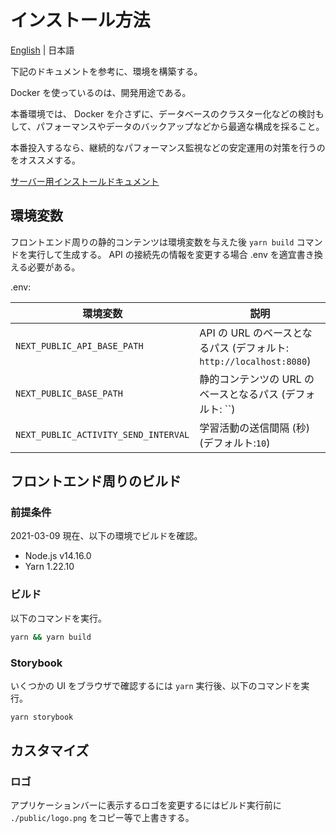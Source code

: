 # インストール方法

[English](INSTALL-en.md) | 日本語

下記のドキュメントを参考に、環境を構築する。

Docker を使っているのは、開発用途である。

本番環境では、 Docker を介さずに、データベースのクラスター化などの検討もして、パフォーマンスやデータのバックアップなどから最適な構成を採ること。

本番投入するなら、継続的なパフォーマンス監視などの安定運用の対策を行うのをオススメする。

[サーバー用インストールドキュメント](./server/README.md)

## 環境変数

フロントエンド周りの静的コンテンツは環境変数を与えた後 `yarn build` コマンドを実行して生成する。
API の接続先の情報を変更する場合 .env を適宜書き換える必要がある。

.env:

| 環境変数                             | 説明                                                                |
| ------------------------------------ | ------------------------------------------------------------------- |
| `NEXT_PUBLIC_API_BASE_PATH`          | API の URL のベースとなるパス (デフォルト: `http://localhost:8080`) |
| `NEXT_PUBLIC_BASE_PATH`              | 静的コンテンツの URL のベースとなるパス (デフォルト: ``)            |
| `NEXT_PUBLIC_ACTIVITY_SEND_INTERVAL` | 学習活動の送信間隔 (秒) (デフォルト:`10`)                           |

## フロントエンド周りのビルド

### 前提条件

2021-03-09 現在、以下の環境でビルドを確認。

- Node.js v14.16.0
- Yarn 1.22.10

### ビルド

以下のコマンドを実行。

```sh
yarn && yarn build
```

### Storybook

いくつかの UI をブラウザで確認するには `yarn` 実行後、以下のコマンドを実行。

```sh
yarn storybook
```

## カスタマイズ

### ロゴ

アプリケーションバーに表示するロゴを変更するにはビルド実行前に `./public/logo.png` をコピー等で上書きする。
